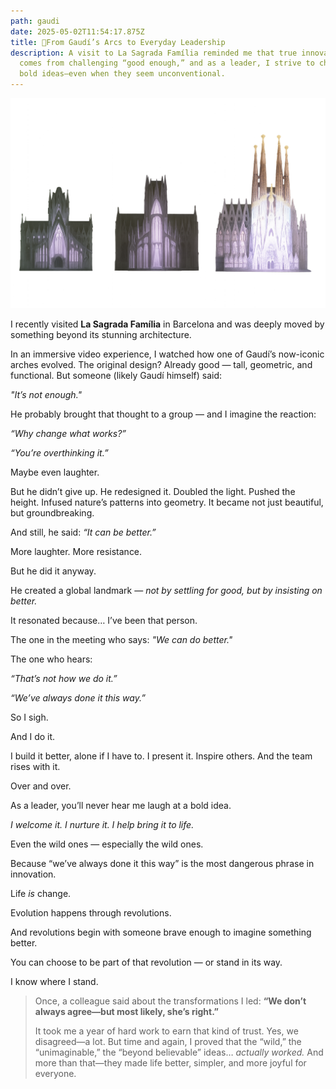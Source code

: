 ```yaml
---
path: gaudi
date: 2025-05-02T11:54:17.875Z
title: 🏰From Gaudí’s Arcs to Everyday Leadership
description: A visit to La Sagrada Família reminded me that true innovation
  comes from challenging “good enough,” and as a leader, I strive to champion
  bold ideas—even when they seem unconventional.
---
```

![La Sagrada Familia](../assets/chatgpt-image-may-2-2025-08_11_11-am.png "La Sagrada Familia")

I recently visited **La Sagrada Família** in Barcelona and was deeply moved by something beyond its stunning architecture.

In an immersive video experience, I watched how one of Gaudí’s now-iconic arches evolved. The original design? Already good — tall, geometric, and functional. But someone (likely Gaudí himself) said:

*"It’s not enough."*

He probably brought that thought to a group — and I imagine the reaction:

*“Why change what works?”*

*“You’re overthinking it.”*

Maybe even laughter.

But he didn’t give up. He redesigned it. Doubled the light. Pushed the height. Infused nature’s patterns into geometry. It became not just beautiful, but groundbreaking.

And still, he said: *“It can be better.”*

More laughter. More resistance.

But he did it anyway.

He created a global landmark — *not by settling for good, but by insisting on better.*

It resonated because… I’ve been that person.

The one in the meeting who says: *"We can do better."*

The one who hears:

*“That’s not how we do it.”*

*“We’ve always done it this way.”*

So I sigh.

And I do it.

I build it better, alone if I have to. I present it. Inspire others. And the team rises with it.

Over and over.

As a leader, you’ll never hear me laugh at a bold idea.

*I welcome it. I nurture it. I help bring it to life.*

Even the wild ones — especially the wild ones.

Because “we’ve always done it this way” is the most dangerous phrase in innovation.

Life *is* change.

Evolution happens through revolutions.

And revolutions begin with someone brave enough to imagine something better.

You can choose to be part of that revolution — or stand in its way.

I know where I stand.

> Once, a colleague said about the transformations I led:
> **“**We don’t always agree—but most likely, she’s right.**”**
>
> It took me a year of hard work to earn that kind of trust.
> Yes, we disagreed—a lot.
> But time and again, I proved that the “wild,” the “unimaginable,” the “beyond believable” ideas…
> *actually worked.*
> And more than that—they made life better, simpler, and more joyful for everyone.